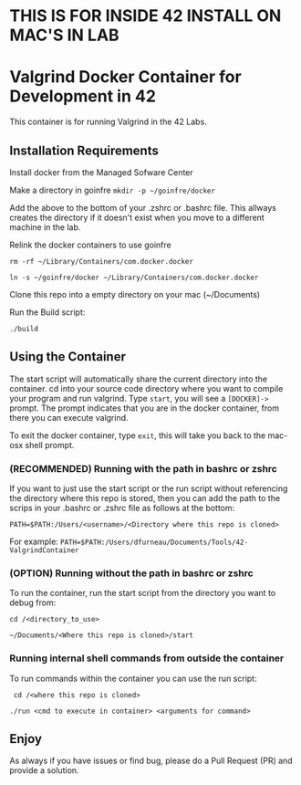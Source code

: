 # THIS IS FOR INSIDE 42 INSTALL ON MAC'S IN LAB
# Valgrind Docker Container for Development in 42
This container is for running Valgrind in the 42 Labs.

## Installation Requirements

Install docker from the Managed Sofware Center

Make a directory in goinfre
```mkdir -p ~/goinfre/docker```

Add the above to the bottom of your .zshrc or .bashrc file.  This allways creates the directory if it doesn't exist when you move to a different machine in the lab.

Relink the docker containers to use goinfre

```rm -rf ~/Library/Containers/com.docker.docker```

```ln -s ~/goinfre/docker ~/Library/Containers/com.docker.docker```

Clone this repo into a empty directory on your mac (~/Documents)

Run the Build script:

```./build```

## Using the Container
The start script will automatically share the current directory into the container.
cd into your source code directory where you want to compile your program and run valgrind.  Type ```start```, you will see a ```[DOCKER]->``` prompt.  The prompt indicates that you are in the docker container, from there you can execute valgrind.

To exit the docker container, type ```exit```, this will take you back to the mac-osx shell prompt.

### (RECOMMENDED) Running with the path in bashrc or zshrc

If you want to just use the start script or the run script without referencing the directory where this repo is stored, then you can add the path to the scrips in your .bashrc or .zshrc file as follows at the bottom:

```PATH=$PATH:/Users/<username>/<Directory where this repo is cloned>```

For example: ```PATH=$PATH:/Users/dfurneau/Documents/Tools/42-ValgrindContainer```

### (OPTION) Running without the path in bashrc or zshrc

To run the container, run the start script from the directory you want to debug from:

```cd /<directory_to_use>```

```~/Documents/<Where this repo is cloned>/start```

### Running internal shell commands from outside the container

To run commands within the container you can use the run script:

``` cd /<where this repo is cloned>```

```./run <cmd to execute in container> <arguments for command>```


## Enjoy
As always if you have issues or find bug, please do a Pull Request (PR) and provide a solution.
